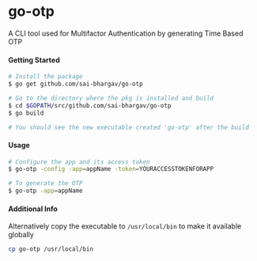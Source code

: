 # go-otp
A CLI tool used for Multifactor Authentication by generating Time Based OTP

#### Getting Started

```sh
# Install the package
$ go get github.com/sai-bhargav/go-otp

# Go to the directory where the pkg is installed and build
$ cd $GOPATH/src/github.com/sai-bhargav/go-otp
$ go build

# You should see the new executable created 'go-otp' after the build
```

#### Usage

```sh
# Configure the app and its access token 
$ go-otp -config -app=appName -token=YOURACCESSTOKENFORAPP

# To generate the OTP
$ go-otp -app=appName
```

#### Additional Info
Alternatively copy the executable to `/usr/local/bin` to make it available globally 
```sh
cp go-otp /usr/local/bin
```
